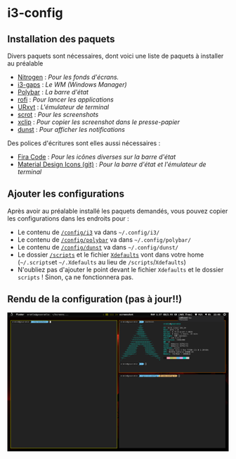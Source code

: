 # i3-config

## Installation des paquets

Divers paquets sont nécessaires, dont voici une liste de paquets à installer au préalable
* [Nitrogen](https://github.com/l3ib/nitrogen) : *Pour les fonds d'écrans.*
* [i3-gaps](https://github.com/Airblader/i3) : *Le WM (Windows Manager)*
* [Polybar](https://github.com/jaagr/polybar) : *La barre d'état*
* [rofi](https://github.com/DaveDavenport/rofi) : *Pour lancer les applications*
* [URxvt](http://software.schmorp.de/pkg/rxvt-unicode.html) : *L'émulateur de terminal*
* [scrot](https://github.com/dreamer/scrot) : *Pour les screenshots*
* [xclip](https://github.com/astrand/xclip) : *Pour copier les screenshot dans le presse-papier*
* [dunst](https://github.com/dunst-project/dunst) : *Pour afficher les notifications*

Des polices d'écritures sont elles aussi nécessaires :
* [Fira Code](https://www.archlinux.org/packages/community/any/ttf-fira-code/) : *Pour les icônes diverses sur la barre d'état*
* [Material Design Icons (git)](https://aur.archlinux.org/packages/ttf-material-design-icons-git/) : *Pour la barre d'état et l'émulateur de terminal*

## Ajouter les configurations
Après avoir au préalable installé les paquets demandés, vous pouvez copier les configurations dans les endroits pour :

- Le contenu de [`/config/i3`](https://github.com/orakless/i3-config/tree/low-config/configs/i3) va dans `~/.config/i3/`
- Le contenu de [`/config/polybar`](https://github.com/orakless/i3-config/tree/low-config/configs/polybar) va dans `~/.config/polybar/`
- Le contenu de [`/config/dunst`](https://github.com/orakless/i3-config/tree/low-config/configs/dunst) va dans `~/.config/dunst/`
- Le dossier [`/scripts`](https://github.com/orakless/i3-config/tree/low-config/scripts) et le fichier [`Xdefaults`](https://github.com/orakless/i3-config/blob/low-config/Xdefaults) vont dans votre home (`~/.scripts`et `~/.Xdefaults` au lieu de `/scripts`/`Xdefaults`)
- N'oubliez pas d'ajouter le point devant le fichier `Xdefaults` et le dossier `scripts` ! Sinon, ça ne fonctionnera pas.

## Rendu de la configuration (pas à jour!!)
![Rendu](https://github.com/orakless/i3-config/raw/low-config/rendu.png)
